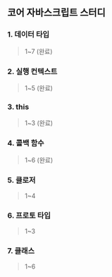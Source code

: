 ## 코어 자바스크립트 스터디

### 1. 데이터 타입

> 1~7 (완료)

### 2. 실행 컨텍스트

> 1~5 (완료)

### 3. this

> 1~3 (완료)

### 4. 콜백 함수

> 1~6 (완료)

### 5. 클로저

> 1~4

### 6. 프로토 타입

> 1~3

### 7. 클래스

> 1~6
